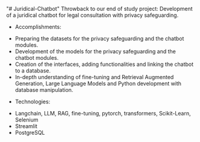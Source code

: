 "# Juridical-Chatbot" 
Throwback to our end of study project:
Development of a juridical chatbot for legal consultation with privacy safeguarding.
* Accomplishments:
- Preparing the datasets for the privacy safeguarding and the chatbot modules.
- Development of the models for the privacy safeguarding and the chatbot modules.
- Creation of the interfaces, adding functionalities and linking the chatbot to a database.
- In-depth understanding of fine-tuning and Retrieval Augmented Generation, Large Language Models and Python development with database manipulation.
* Technologies:
- Langchain, LLM, RAG, fine-tuning, pytorch, transformers, Scikit-Learn, Selenium
- Streamlit
- PostgreSQL
